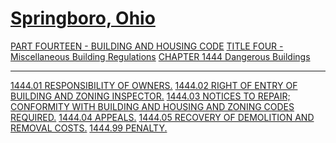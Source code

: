 [Springboro, Ohio](indexee20.html)
==================================

[PART FOURTEEN - BUILDING AND HOUSING CODE](561ca412.html) [TITLE FOUR -
Miscellaneous Building Regulations](5700a412.html) [CHAPTER 1444
Dangerous Buildings](5727a412.html)

* * * * *

[1444.01 RESPONSIBILITY OF OWNERS.](5736a412.html) [1444.02 RIGHT OF
ENTRY OF BUILDING AND ZONING INSPECTOR.](573aa412.html) [1444.03 NOTICES
TO REPAIR; CONFORMITY WITH BUILDING AND HOUSING AND ZONING CODES
REQUIRED.](573ea412.html) [1444.04 APPEALS.](5741a412.html) [1444.05
RECOVERY OF DEMOLITION AND REMOVAL COSTS.](574aa412.html) [1444.99
PENALTY.](574da412.html)
